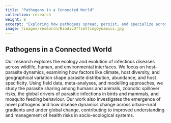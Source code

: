 ```yaml
---
title: "Pathogens in a Connected World"
collection: research
weight: 8
excerpt: "Exploring how pathogens spread, persist, and specialize across diverse hosts in a changing world."
image: /images/research/BiodivOffsettingDynamics.jpg
---
```


## Pathogens in a Connected World

Our research explores the ecology and evolution of infectious diseases across wildlife, human, and environmental interfaces. We focus on host–parasite dynamics, examining how factors like climate, host diversity, and geographical variation shape parasite distribution, abundance, and host specificity. Using field data, meta-analyses, and modelling approaches, we study the parasite sharing among humans and animals, zoonotic spillover risks, the global drivers of parasitic infections in birds and mammals, and mosquito feeding behaviour. Our work also investigates the emergence of novel pathogens and how disease dynamics change across urban–rural gradients and under global change, contributing to improved understanding and management of health risks in socio-ecological systems.
